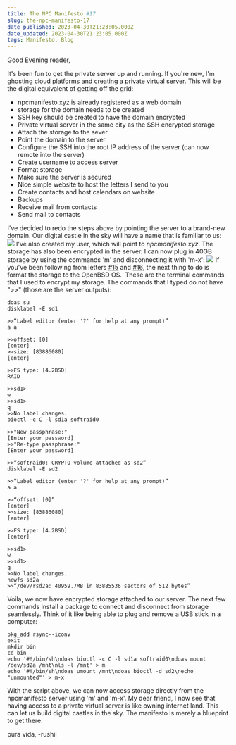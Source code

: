 ```yaml
---
title: The NPC Manifesto #17
slug: the-npc-manifesto-17
date_published: 2023-04-30T21:23:05.000Z
date_updated: 2023-04-30T21:23:05.000Z
tags: Manifesto, Blog
---
```


Good Evening reader,

It's been fun to get the private server up and running. If you're new, I'm ghosting cloud platforms and creating a private virtual server. This will be the digital equivalent of getting off the grid:

- npcmanifesto.xyz is already registered as a web domain
- storage for the domain needs to be created
- SSH key should be created to have the domain encrypted
- Private virtual server in the same city as the SSH encrypted storage
- Attach the storage to the sever
- Point the domain to the server
- Configure the SSH into the root IP address of the server (can now remote into the server)
- Create username to access server
- Format storage
- Make sure the server is secured
- Nice simple website to host the letters I send to you
- Create contacts and host calendars on website
- Backups
- Receive mail from contacts
- Send mail to contacts

I've decided to redo the steps above by pointing the server to a brand-new domain. Our digital castle in the sky will have a name that is familiar to us:
![](__GHOST_URL__/content/images/2023/04/Screen-Shot-2023-04-30-at-1.28.46-PM.png)
I've also created my user, which will point to *npcmanifesto.xyz*. The storage has also been encrypted in the server. I can now plug in 40GB storage by using the commands 'm' and disconnecting it with 'm-x':
![](__GHOST_URL__/content/images/2023/04/Screen-Shot-2023-04-30-at-4.19.46-PM.png)
If you've been following from letters [#15](__GHOST_URL__/blog/the-npc-manifesto-15/) and [#16](__GHOST_URL__/blog/the-npc-manifesto-16/), the next thing to do is format the storage to the OpenBSD OS.  These are the terminal commands that I used to encrypt my storage. The commands that I typed do not have ">>" (those are the server outputs):

    doas su
    disklabel -E sd1
    
    >>“Label editor (enter '?' for help at any prompt)”
    a a
    
    >>offset: [0]
    [enter]
    >>size: [83886080]
    [enter]
    
    >>FS type: [4.2BSD]
    RAID
    
    >>sd1>
    w
    >>sd1>
    q
    >>No label changes.
    bioctl -c C -l sd1a softraid0
    
    >>"New passphrase:"
    [Enter your password]
    >>"Re-type passphrase:"
    [Enter your password]
    
    >>“softraid0: CRYPTO volume attached as sd2”
    disklabel -E sd2
    
    >>“Label editor (enter '?' for help at any prompt)”
    a a
    
    >>“offset: [0]”
    [enter]
    >>size: [83886080]
    [enter]
    
    >>FS type: [4.2BSD]
    [enter]
    
    >>sd1>
    w
    >>sd1>
    q
    >>No label changes.
    newfs sd2a
    >>“/dev/rsd2a: 40959.7MB in 83885536 sectors of 512 bytes”
    

Voila, we now have encrypted storage attached to our server. The next few commands install a package to connect and disconnect from storage seamlessly. Think of it like being able to plug and remove a USB stick in a computer:

    pkg_add rsync--iconv
    exit
    mkdir bin
    cd bin
    echo '#!/bin/sh\ndoas bioctl -c C -l sd1a softraid0\ndoas mount        /dev/sd2a /mnt\nls -l /mnt' > m
    echo '#!/bin/sh\ndoas umount /mnt\ndoas bioctl -d sd2\necho "unmounted"' > m-x
    

With the script above, we can now access storage directly from the npcmanifesto server using 'm' and 'm-x'. My dear friend, I now see that having access to a private virtual server is like owning internet land. This can let us build digital castles in the sky. The manifesto is merely a blueprint to get there.

pura vida,
-rushil
